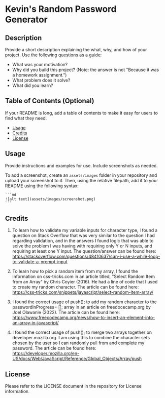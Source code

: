 # Kevin's Random Password Generator

## Description

Provide a short description explaining the what, why, and how of your project. Use the following questions as a guide:

- What was your motivation?
- Why did you build this project? (Note: the answer is not "Because it was a homework assignment.")
- What problem does it solve?
- What did you learn?

## Table of Contents (Optional)

If your README is long, add a table of contents to make it easy for users to find what they need.

- [Usage](#usage)
- [Credits](#credits)
- [License](#license)


## Usage

Provide instructions and examples for use. Include screenshots as needed.

To add a screenshot, create an `assets/images` folder in your repository and upload your screenshot to it. Then, using the relative filepath, add it to your README using the following syntax:

    ```md
    ![alt text](assets/images/screenshot.png)
    ```

## Credits

1. To learn how to validate my variable inputs for character type, I found a question on Stack Overflow that was very similar to the question I had regarding validation, and in the answers I found logic that was able to solve the problem I was having with requiring only Y or N inputs, and requiring at least one Y input.  The question/answer can be found here: https://stackoverflow.com/questions/48410637/can-i-use-a-while-loop-to-validate-a-prompt-input 

2. To learn how to pick a random item from my array, I found the information on css-tricks.com in an article titled, "Select Random Item from an Array" by Chris Coyier (2016).  He had a line of code that I used to create my random character.  The article can be found here: https://css-tricks.com/snippets/javascript/select-random-item-array/ 

3. I found the correct usage of push(); to add my random character to the passwordInProgress= []; array in an article on freedocecamp.org by Joel Olawanle (2022).  The article can be found here: https://www.freecodecamp.org/news/how-to-insert-an-element-into-an-array-in-javascript/ 

4. I found the correct usage of push(); to merge two arrays together on developer.mozilla.org.  I am using this to combine the character sets chosen by the user so I can randomly pull from and complete my password.  The article can be found here: https://developer.mozilla.org/en-US/docs/Web/JavaScript/Reference/Global_Objects/Array/push 



## License

Please refer to the LICENSE document in the repository for License information.

